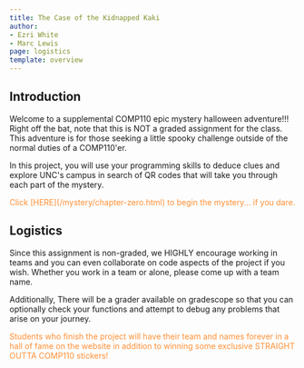 ```yaml
---
title: The Case of the Kidnapped Kaki
author:
- Ezri White
- Marc Lewis
page: logistics
template: overview
---
```


<script>
    document.body.classList.add('halloween-mode'); 
    document.getElementById("mode-switch").classList.add('hidden')
</script>

## Introduction

Welcome to a supplemental COMP110 epic mystery halloween adventure!!! Right off the bat, note that this is NOT a graded assignment for the class. This adventure is for those seeking a little spooky challenge outside of the normal duties of a COMP110'er.

In this project, you will use your programming skills to deduce clues and explore UNC's campus in search of QR codes that will take you through each part of the mystery. 

<p style="color: rgba(255, 132, 32, 0.909);">Click [HERE](/mystery/chapter-zero.html) to begin the mystery... if you dare.</p>

## Logistics

Since this assignment is non-graded, we HIGHLY encourage working in teams and you can even collaborate on code aspects of the project if you wish. Whether you work in a team or alone, please come up with a team name.

Additionally, There will be a grader available on gradescope so that you can optionally check your functions and attempt to debug any problems that arise on your journey.

<p style="color: rgba(255, 132, 32, 0.909);">Students who finish the project will have their team and names forever in a hall of fame on the website in addition to winning some exclusive STRAIGHT OUTTA COMP110 stickers!</p>

